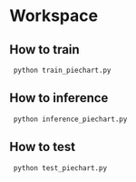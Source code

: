 # Workspace

## How to train
` python train_piechart.py`

## How to inference
` python inference_piechart.py`

## How to test
` python test_piechart.py`